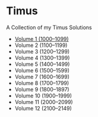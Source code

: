 # Timus

A Collection of my Timus Solutions

- [Volume 1 (1000–1099)](https://github.com/wingkwong/timus/tree/master/volume1)
- Volume 2 (1100–1199)
- Volume 3 (1200–1299)
- Volume 4 (1300–1399)
- Volume 5 (1400–1499)
- Volume 6 (1500–1599)
- Volume 7 (1600–1699)
- Volume 8 (1700–1799)
- Volume 9 (1800–1897)
- Volume 10 (1900–1999)
- Volume 11 (2000–2099)
- Volume 12 (2100–2149)